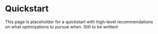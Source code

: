 # Quickstart

This page is placeholder for a quickstart with high-level recommendations on what optimizations to pursue when. Still to be written!
